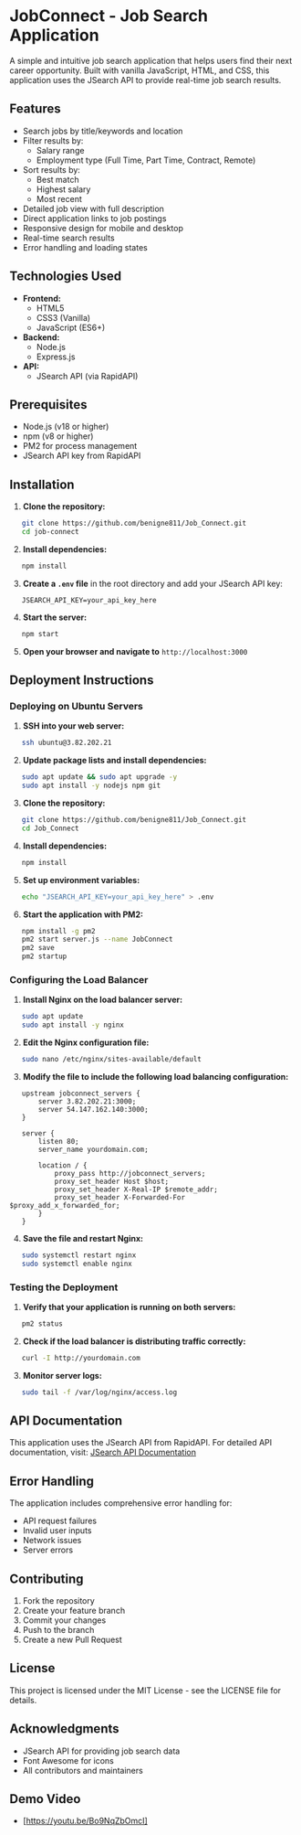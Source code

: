 # JobConnect - Job Search Application

A simple and intuitive job search application that helps users find their next career opportunity. Built with vanilla JavaScript, HTML, and CSS, this application uses the JSearch API to provide real-time job search results.

## Features

- Search jobs by title/keywords and location
- Filter results by:
  - Salary range
  - Employment type (Full Time, Part Time, Contract, Remote)
- Sort results by:
  - Best match
  - Highest salary
  - Most recent
- Detailed job view with full description
- Direct application links to job postings
- Responsive design for mobile and desktop
- Real-time search results
- Error handling and loading states

## Technologies Used

- **Frontend:**
  - HTML5
  - CSS3 (Vanilla)
  - JavaScript (ES6+)
- **Backend:**
  - Node.js
  - Express.js
- **API:**
  - JSearch API (via RapidAPI)

## Prerequisites

- Node.js (v18 or higher)
- npm (v8 or higher)
- PM2 for process management
- JSearch API key from RapidAPI

## Installation

1. **Clone the repository:**

```bash
   git clone https://github.com/benigne811/Job_Connect.git
   cd job-connect
```

2. **Install dependencies:**

```bash
   npm install
```

3. **Create a ****************************************************************`.env`**************************************************************** file** in the root directory and add your JSearch API key:

```
   JSEARCH_API_KEY=your_api_key_here
```

4. **Start the server:**

```bash
   npm start
```

5. **Open your browser and navigate to** `http://localhost:3000`

## Deployment Instructions

### **Deploying on Ubuntu Servers**

1. **SSH into your web server:**

```bash
   ssh ubuntu@3.82.202.21
```

2. **Update package lists and install dependencies:**

```bash
   sudo apt update && sudo apt upgrade -y
   sudo apt install -y nodejs npm git
```

3. **Clone the repository:**

```bash
   git clone https://github.com/benigne811/Job_Connect.git
   cd Job_Connect
```

4. **Install dependencies:**

```bash
   npm install
```

5. **Set up environment variables:**

```bash
   echo "JSEARCH_API_KEY=your_api_key_here" > .env
```

6. **Start the application with PM2:**

```bash
   npm install -g pm2
   pm2 start server.js --name JobConnect
   pm2 save
   pm2 startup
```

### **Configuring the Load Balancer**

1. **Install Nginx on the load balancer server:**

```bash
   sudo apt update
   sudo apt install -y nginx
```

2. **Edit the Nginx configuration file:**

```bash
   sudo nano /etc/nginx/sites-available/default
```

3. **Modify the file to include the following load balancing configuration:**

```
   upstream jobconnect_servers {
       server 3.82.202.21:3000;
       server 54.147.162.140:3000;
   }

   server {
       listen 80;
       server_name yourdomain.com;

       location / {
           proxy_pass http://jobconnect_servers;
           proxy_set_header Host $host;
           proxy_set_header X-Real-IP $remote_addr;
           proxy_set_header X-Forwarded-For $proxy_add_x_forwarded_for;
       }
   }
```

4. **Save the file and restart Nginx:**

```bash
   sudo systemctl restart nginx
   sudo systemctl enable nginx
```

### **Testing the Deployment**

1. **Verify that your application is running on both servers:**

```bash
   pm2 status
```

2. **Check if the load balancer is distributing traffic correctly:**

```bash
   curl -I http://yourdomain.com
```

3. **Monitor server logs:**

```bash
   sudo tail -f /var/log/nginx/access.log
```

## API Documentation

This application uses the JSearch API from RapidAPI. For detailed API documentation, visit:
[JSearch API Documentation](https://rapidapi.com/restyler/api/jsearch)

## Error Handling

The application includes comprehensive error handling for:

- API request failures
- Invalid user inputs
- Network issues
- Server errors

## Contributing

1. Fork the repository
2. Create your feature branch
3. Commit your changes
4. Push to the branch
5. Create a new Pull Request

## License

This project is licensed under the MIT License - see the LICENSE file for details.

## Acknowledgments

- JSearch API for providing job search data
- Font Awesome for icons
- All contributors and maintainers
## Demo Video
- [https://youtu.be/Bo9NqZbOmcI]
